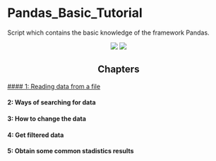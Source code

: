 # Pandas_Basic_Tutorial

 Script which contains the basic knowledge of the framework Pandas.

<div align="center">
  </span><img src="https://img.shields.io/badge/made%20with-python-blue" /><span> <img src="https://img.shields.io/badge/made%20with-pandas-orange" /><span>
</div>

<h2 align="center"> Chapters </h2>

[#### 1: Reading data from a file](1_Reading_Data.py)

#### 2: Ways of searching for data 

#### 3: How to change the data 

#### 4: Get filtered data

#### 5: Obtain some common stadistics results 
